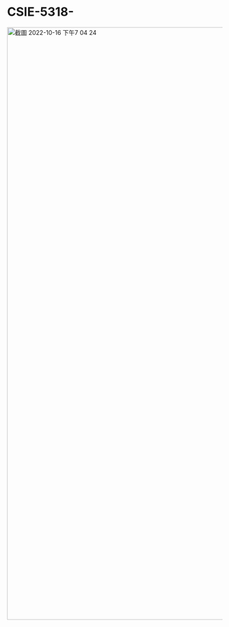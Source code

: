# CSIE-5318-


<img width="1385" alt="截圖 2022-10-16 下午7 04 24" src="https://user-images.githubusercontent.com/114092519/196031931-9b651338-c80c-4fb3-a066-4f88ea7dccce.png">
